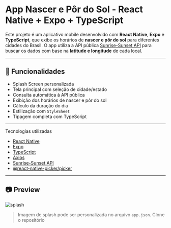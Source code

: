 # App Nascer e Pôr do Sol - React Native + Expo + TypeScript

Este projeto é um aplicativo mobile desenvolvido com **React Native**, **Expo** e **TypeScript**, que exibe os horários de **nascer e pôr do sol** para diferentes cidades do Brasil. O app utiliza a API pública [Sunrise-Sunset API](https://sunrise-sunset.org/api) para buscar os dados com base na **latitude e longitude** de cada local.

---

## 📱 Funcionalidades

- Splash Screen personalizada
- Tela principal com seleção de cidade/estado
- Consulta automática à API pública
- Exibição dos horários de nascer e pôr do sol
- Cálculo da duração do dia
- Estilização com `StyleSheet`
- Tipagem completa com TypeScript

---

 Tecnologias utilizadas

- [React Native](https://reactnative.dev/)
- [Expo](https://expo.dev/)
- [TypeScript](https://www.typescriptlang.org/)
- [Axios](https://axios-http.com/)
- [Sunrise-Sunset API](https://sunrise-sunset.org/api)
- [@react-native-picker/picker](https://github.com/react-native-picker/picker)

---

## 📷 Preview

![splash](./assets/splash.png)

> Imagem de splash pode ser personalizada no arquivo `app.json`.
Clone o repositório
